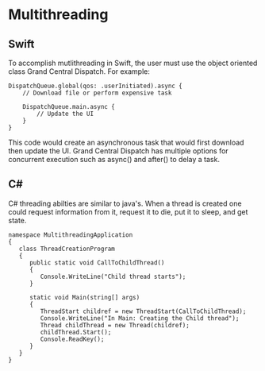 # Multithreading
## Swift

To accomplish mutlithreading in Swift, the user must use the object oriented class Grand Central Dispatch. For example:

    DispatchQueue.global(qos: .userInitiated).async {  
        // Download file or perform expensive task

        DispatchQueue.main.async {  
            // Update the UI  
        }
    }
    
This code would create an asynchronous task that would first download then update the UI. Grand Central Dispatch has multiple options for concurrent execution
such as async() and after() to delay a task.



## C#

C# threading abilties are similar to java's. When a thread is created one could request information from it, request it to die, put it to sleep, and get state.

    namespace MultithreadingApplication
    {
       class ThreadCreationProgram
       {
          public static void CallToChildThread()
          {
             Console.WriteLine("Child thread starts");
          }

          static void Main(string[] args)
          {
             ThreadStart childref = new ThreadStart(CallToChildThread);
             Console.WriteLine("In Main: Creating the Child thread");
             Thread childThread = new Thread(childref);
             childThread.Start();
             Console.ReadKey();
          }
       }
    }
